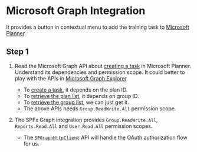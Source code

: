 # Microsoft Graph Integration

It provides a button in contextual menu to add the training task to [Microsoft Planner](https://tasks.office.com).

## Step 1

1. Read the Microsoft Graph API about [creating a task](https://developer.microsoft.com/en-us/graph/docs/api-reference/v1.0/api/planner_post_tasks) in Microsoft Planner. Understand its dependencies and permission scope. It could better to play with the APIs in [Microsoft Graph Explorer](https://developer.microsoft.com/en-us/graph/graph-explorer).

    - To [create a task](https://developer.microsoft.com/en-us/graph/docs/api-reference/v1.0/api/planner_post_tasks), it depends on the plan ID.
    - To [retrieve the plan list](https://developer.microsoft.com/en-us/graph/docs/api-reference/v1.0/api/plannergroup_list_plans), it depends on group ID.
    - To [retrieve the group list](https://developer.microsoft.com/en-us/graph/docs/api-reference/v1.0/api/group_list), we can just get it.
    - The above APIs needs `Group.ReadWrite.All` permission scope.

2. The SPFx Graph integration provides `Group.ReadWrite.All`, `Reports.Read.All` and `User.Read.All` permission scopes.

    - The [`SPGraphHttpClient`](https://docs.microsoft.com/en-us/sharepoint/dev/spfx/overview-graphhttpclient) API will handle the OAuth authorization flow for us.
